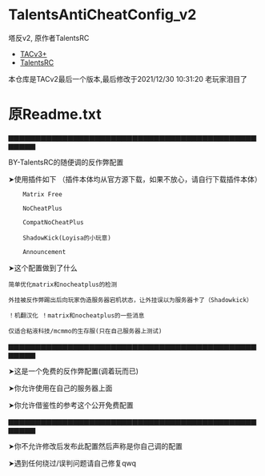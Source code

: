 # TalentsAntiCheatConfig_v2
塔反v2, 原作者TalentsRC

- [TACv3+](https://github.com/TalentsRC/Talents-AntiCheat-Config)
- [TalentsRC](https://github.com/TalentsRC)

本仓库是TACv2最后一个版本,最后修改于2021/12/30 10:31:20
老玩家泪目了

# 原Readme.txt

▆▆▆▆▆▆▆▆▆▆▆▆▆▆▆▆▆▆▆▆▆▆▆▆▆▆▆▆▆▆▆▆▆▆▆▆▆▆▆▆▆▆▆▆▆▆▆▆▆▆▆
  

   BY-TalentsRC的随便调的反作弊配置

  ➤使用插件如下 （插件本体均从官方源下载，如果不放心，请自行下载插件本体）
     
        Matrix Free 
    
        NoCheatPlus 

        CompatNoCheatPlus 

        ShadowKick(Loyisa的小玩意) 

        Announcement 

  ➤这个配置做到了什么

    简单优化matrix和nocheatplus的检测
   
    外挂被反作弊踢出后向玩家伪造服务器宕机状态，让外挂误以为服务器卡了（Shadowkick）
  
    ！机翻汉化 ！matrix和nocheatplus的一些消息
    
    仅适合粘液科技/mcmmo的生存服(只在自己服务器上测试) 

▆▆▆▆▆▆▆▆▆▆▆▆▆▆▆▆▆▆▆▆▆▆▆▆▆▆▆▆▆▆▆▆▆▆▆▆▆▆▆▆▆▆▆▆▆▆▆▆▆▆▆

   ➤这是一个免费的反作弊配置(调着玩而已)

   ➤你允许使用在自己的服务器上面

   ➤你允许借鉴性的参考这个公开免费配置

▆▆▆▆▆▆▆▆▆▆▆▆▆▆▆▆▆▆▆▆▆▆▆▆▆▆▆▆▆▆▆▆▆▆▆▆▆▆▆▆▆▆▆▆▆▆▆▆▆▆▆
   


   ➤你不允许修改后发布此配置然后声称是你自己调的配置

   ➤遇到任何绕过/误判问题请自己修复qwq
